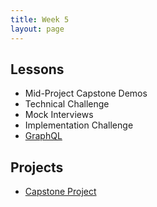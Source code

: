 ```yaml
---
title: Week 5
layout: page
---
```


## Lessons

* Mid-Project Capstone Demos
* Technical Challenge
* Mock Interviews
* Implementation Challenge
* [GraphQL](../lessons/intro-to-graphql)

## Projects

* [Capstone Project](http://backend.turing.io/module4/capstone_project_overview)
